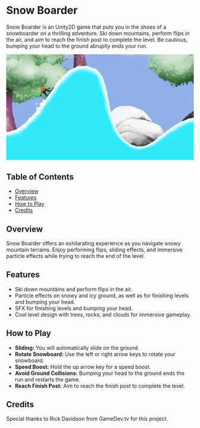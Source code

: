 # Snow Boarder

Snow Boarder is an Unity2D game that puts you in the shoes of a snowboarder on a thrilling adventure. Ski down mountains, perform flips in the air, and aim to reach the finish post to complete the level. Be cautious, bumping your head to the ground abruptly ends your run.

![Snow Boarder Gameplay Screenshot](screenshot.png)

## Table of Contents

- [Overview](#overview)
- [Features](#features)
- [How to Play](#how-to-play)
- [Credits](#credits)

## Overview

Snow Boarder offers an exhilarating experience as you navigate snowy mountain terrains. Enjoy performing flips, sliding effects, and immersive particle effects while trying to reach the end of the level.

## Features

- Ski down mountains and perform flips in the air.
- Particle effects on snowy and icy ground, as well as for finishing levels and bumping your head.
- SFX for finishing levels and bumping your head.
- Cool level design with trees, rocks, and clouds for immersive gameplay.

## How to Play

- **Sliding:** You will automatically slide on the ground.
- **Rotate Snowboard:** Use the left or right arrow keys to rotate your snowboard.
- **Speed Boost:** Hold the up arrow key for a speed boost.
- **Avoid Ground Collisions:** Bumping your head to the ground ends the run and restarts the game.
- **Reach Finish Post:** Aim to reach the finish post to complete the level.

## Credits

Special thanks to Rick Davidson from GameDev.tv for this project.